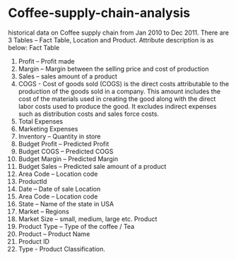 # Coffee-supply-chain-analysis
historical data on Coffee supply chain from Jan 2010 to Dec 2011. There are 3 Tables – Fact Table, Location and Product.
Attribute description is as below: 
Fact Table
1.	Profit – Profit made
2.	Margin – Margin between the selling price and cost of production
3.	Sales – sales amount of a product
4.	COGS - Cost of goods sold (COGS) is the direct costs attributable to the production of the goods sold in a company. This amount includes the cost of the materials used in creating the good along with the direct labor costs used to produce the good. It excludes indirect expenses such as distribution costs and sales force costs.
5.	Total Expenses
6.	Marketing Expenses
7.	Inventory – Quantity in store
8.	Budget Profit – Predicted Profit
9.	Budget COGS – Predicted COGS
10.	Budget Margin – Predicted Margin
11.	Budget Sales – Predicted sale amount of a product
12.	Area Code – Location code
13.	ProductId
14.	Date – Date of sale
Location
1.	Area Code – Location code
2.	State – Name of the state in USA
3.	Market – Regions 
4.	Market Size – small, medium, large etc.
Product 
1.	Product Type – Type of the coffee / Tea
2.	Product – Product Name
3.	Product ID
4.	Type  - Product Classification. 

